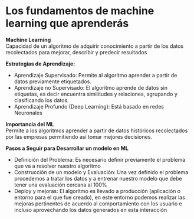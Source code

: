 # Los fundamentos de machine learning que aprenderás

**Machine Learning**  
Capacidad de un algoritmo de adquirir conocimiento a partir de los datos recolectados para mejorar, describir y predecir resultados

**Estrategias de Aprendizaje:**

-   Aprendizaje Supervisado: Permite al algoritmo aprender a partir de datos previamente etiquetados.
-   Aprendizaje no Supervisado: El algoritmo aprende de datos sin etiquetas, es decir encuentra similitudes y relaciones, agrupando y clasificando los datos.
-   Aprendizaje Profundo (Deep Learning): Está basado en redes Neuronales

**Importancia del ML**  
Permite a los algoritmos aprender a partir de datos históricos recolectados por las empresas permitiendo así tomar mejores decisiones.

**Pasos a Seguir para Desarrollar un modelo en ML**

-   Definición del Problema: Es necesario definir previamente el problema que va a resolver nuestro algoritmo
-   Construcción de un modelo y Evaluación: Una vez definido el problema procedemos a tratar los datos y a entrenar nuestro modelo que debe tener una evaluación cercana al 100%
-   Deploy y mejoras: El algoritmo es llevado a producción (aplicación o entorno para el que fue creado), en este entorno podemos realizar las mejoras pertinentes de acuerdo al comportamiento con los usuario e incluso aprovechando los datos generados en esta interacción